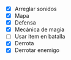 - [x] Arreglar sonidos
- [x] Mapa
- [x] Defensa
- [x] Mecánica de magia
- [ ] Usar item en batalla
- [x] Derrota
- [x] Derrotar enemigo